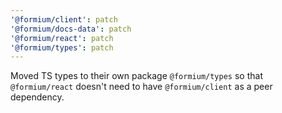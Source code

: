 ```yaml
---
'@formium/client': patch
'@formium/docs-data': patch
'@formium/react': patch
'@formium/types': patch
---
```


Moved TS types to their own package `@formium/types` so that `@formium/react` doesn't need to have `@formium/client` as a peer dependency.
